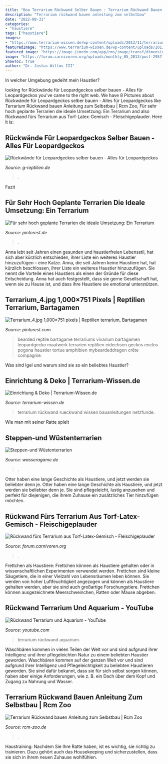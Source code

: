 ```yaml
---
title: "Boa Terrarium Rückwand Selber Bauen : Terrarium Rückwand Bauen Anleitung Zum Selbstbau"
description: "Terrarium rückwand bauen anleitung zum selbstbau"
date: "2022-08-31"
categories:
- "haustiere"
tags: ["haustiere"]
images:
- "https://www.terrarium-wissen.de/wp-content/uploads/2013/11/terrarium-rueckwand-bauen.jpg"
featuredImage: "https://www.terrarium-wissen.de/wp-content/uploads/2013/11/terrarium-rueckwand-bauen.jpg"
featured_image: "https://image.jimcdn.com/app/cms/image/transf/dimension=4000x3000:format=jpg/path/se72dad3517850e7b/image/i4d3e7d73561b393e/version/1511195210/image.jpg"
image: "https://forum.carnivoren.org/uploads/monthly_05_2013/post-2957-0-74305700-1369506241.jpg"
ShowToc: true
author: "Dr. Justus Willms III"
---
```



In welcher Umgebung gedeiht mein Haustier?

	

		
looking for Rückwände für Leopardgeckos selber bauen - Alles für Leopardgeckos you've came to the right web. We have 8 Pictures about Rückwände für Leopardgeckos selber bauen - Alles für Leopardgeckos like Terrarium Rückwand bauen Anleitung zum Selbstbau | Rcm Zoo, Für sehr hoch geplante Terrarien die ideale Umsetzung: Ein Terrarium and also Rückwand fürs Terrarium aus Torf-Latex-Gemisch - Fleischigeplauder. Here it is:
		
    
## Rückwände Für Leopardgeckos Selber Bauen - Alles Für Leopardgeckos

<img loading=lazy src="https://image.jimcdn.com/app/cms/image/transf/dimension=4000x3000:format=jpg/path/se72dad3517850e7b/image/i4d3e7d73561b393e/version/1511195210/image.jpg" onerror="this.onerror=null;this.src='https://tse2.mm.bing.net/th?id=OIP.fopRUaoj1Chk_da-7U1qywHaFj&amp;pid=15.1';" alt="Rückwände für Leopardgeckos selber bauen - Alles für Leopardgeckos">

_Source: g-reptilien.de_

>. 

	

Fazit

    
## Für Sehr Hoch Geplante Terrarien Die Ideale Umsetzung: Ein Terrarium

<img loading=lazy src="https://i.pinimg.com/originals/d1/bd/d3/d1bdd36f4633f1677283c69449678360.jpg" onerror="this.onerror=null;this.src='https://tse1.mm.bing.net/th?id=OIP.l1HzzM8do-VSgK8-Jr_icQHaG9&amp;pid=15.1';" alt="Für sehr hoch geplante Terrarien die ideale Umsetzung: Ein Terrarium">

_Source: pinterest.de_

>. 

	

Anna lebt seit Jahren einen gesunden und haustierfreien Lebensstil, hat sich aber kürzlich entschieden, ihrer Liste ein weiteres Haustier hinzuzufügen – eine Katze.
Anna, die seit Jahren keine Haustiere hat, hat kürzlich beschlossen, ihrer Liste ein weiteres Haustier hinzuzufügen. Sie nennt die Vorteile eines Haustiers als einen der Gründe für diese Entscheidung. Anna hat auch festgestellt, dass sie gerne Gesellschaft hat, wenn sie zu Hause ist, und dass ihre Haustiere sie emotional unterstützen.

    
## Terrarium_4.jpg 1,000×751 Pixels | Reptilien Terrarium, Bartagamen

<img loading=lazy src="https://i.pinimg.com/736x/76/83/4c/76834c176dfddaa2f1f89df2749593be.jpg" onerror="this.onerror=null;this.src='https://tse2.mm.bing.net/th?id=OIP.ZZnXWRcZxue_HRCSWW5AbgHaFj&amp;pid=15.1';" alt="Terrarium_4.jpg 1,000×751 pixels | Reptilien terrarium, Bartagamen">

_Source: pinterest.com_

>bearded reptile bartagame terrariums vivarium bartagamen leopardgecko maatwerk terrarien reptilien eidechsen geckos enclos pogona haustier tortue amphibien mybeardeddragon crête compagnie. 

	

Was sind Igel und warum sind sie so ein beliebtes Haustier?

    
## Einrichtung &amp; Deko | Terrarium-Wissen.de

<img loading=lazy src="https://www.terrarium-wissen.de/wp-content/uploads/2013/11/terrarium-rueckwand-bauen.jpg" onerror="this.onerror=null;this.src='https://tse1.mm.bing.net/th?id=OIP.lw5I0_Q_hWl57J5TGLIDZgHaFO&amp;pid=15.1';" alt="Einrichtung &amp; Deko | Terrarium-Wissen.de">

_Source: terrarium-wissen.de_

>terrarium rückwand rueckwand wissen bauanleitungen netzfunde. 

	

Wie man mit seiner Ratte spielt

    
## Steppen-und Wüstenterrarien

<img loading=lazy src="http://www.wasseragame.de/images/06_Rechte_Seite-RobertWesche.jpg" onerror="this.onerror=null;this.src='https://tse2.mm.bing.net/th?id=OIP.r-3ZH9gfcREYaPzwpClz0wHaE9&amp;pid=15.1';" alt="Steppen-und Wüstenterrarien">

_Source: wasseragame.de_

>. 

	

Otter haben eine lange Geschichte als Haustiere, und jetzt werden sie beliebter denn je.
Otter haben eine lange Geschichte als Haustiere, und jetzt werden sie beliebter denn je. Sie sind pflegeleicht, lustig anzusehen und perfekt für diejenigen, die ihrem Zuhause ein zusätzliches Tier hinzufügen möchten.

    
## Rückwand Fürs Terrarium Aus Torf-Latex-Gemisch - Fleischigeplauder

<img loading=lazy src="https://forum.carnivoren.org/uploads/monthly_05_2013/post-2957-0-74305700-1369506241.jpg" onerror="this.onerror=null;this.src='https://tse2.mm.bing.net/th?id=OIP.7X3ianKZwVJuEog-a8DXhAHaJ4&amp;pid=15.1';" alt="Rückwand fürs Terrarium aus Torf-Latex-Gemisch - Fleischigeplauder">

_Source: forum.carnivoren.org_

>. 

	

Frettchen als Haustiere: Frettchen können als Haustiere gehalten oder in wissenschaftlichen Experimenten verwendet werden.
Frettchen sind kleine Säugetiere, die in einer Vielzahl von Lebensräumen leben können. Sie werden von hoher Luftfeuchtigkeit angezogen und können als Haustiere gehalten werden, aber sie sind auch großartige Forschungstiere. Frettchen können ausgezeichnete Meerschweinchen, Ratten oder Mäuse abgeben.

    
## Rückwand Terrarium Und Aquarium - YouTube

<img loading=lazy src="https://i.ytimg.com/vi/Hq9VSfzVyvM/hqdefault.jpg" onerror="this.onerror=null;this.src='https://tse3.mm.bing.net/th?id=OIP.bBItcvXZadWohR0OKMG6CwHaFj&amp;pid=15.1';" alt="Rückwand Terrarium und Aquarium - YouTube">

_Source: youtube.com_

>terrarium rückwand aquarium. 

	

Waschbären kommen in vielen Teilen der Welt vor und sind aufgrund ihrer Intelligenz und ihrer pflegeleichten Natur zu einem beliebten Haustier geworden.
Waschbären kommen auf der ganzen Welt vor und sind aufgrund ihrer Intelligenz und Pflegeleichtigkeit zu beliebten Haustieren geworden. Sie sind dafür bekannt, dass sie für sich selbst sorgen können, haben aber einige Anforderungen, wie z. B. ein Dach über dem Kopf und Zugang zu Nahrung und Wasser.

    
## Terrarium Rückwand Bauen Anleitung Zum Selbstbau | Rcm Zoo

<img loading=lazy src="https://rcm-zoo.de/wp-content/uploads/2021/04/Terrarium.jpg" onerror="this.onerror=null;this.src='https://tse1.mm.bing.net/th?id=OIP.Eha0zTIlvrSxdyb5M-li0QHaEM&amp;pid=15.1';" alt="Terrarium Rückwand bauen Anleitung zum Selbstbau | Rcm Zoo">

_Source: rcm-zoo.de_

>. 

	

Haustraining: Nachdem Sie Ihre Ratte haben, ist es wichtig, sie richtig zu trainieren. Dazu gehört auch das Housekeeping und sicherzustellen, dass sie sich in ihrem neuen Zuhause wohlfühlen.

